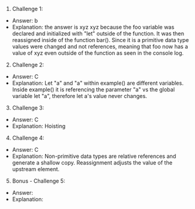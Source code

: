 1. Challenge 1:
  - Answer: b
  - Explanation: the answer is xyz xyz because the foo variable was declared and initialized with "let" outside of the function. It was then reassigned inside of the function bar(). Since it is a primitive data type values were changed and not references, meaning that foo now has a value of xyz even outside of the function as seen in the console log.


2. Challenge 2:
  - Answer: C
  - Explanation: Let "a" and "a" within example() are different variables. Inside example() it is referencing the parameter "a" vs the global variable let "a", therefore let a's value never changes.


3. Challenge 3:
  - Answer: C
  - Explanation: Hoisting


4. Challenge 4:
  - Answer: C
  - Explanation: Non-primitive data types are relative references and generate a shallow copy. Reassignment adjusts the value of the upstream element.


5. Bonus - Challenge 5:
  - Answer:
  - Explanation:

